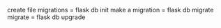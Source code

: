 create file migrations = flask db init
make a migration = flask db migrate
migrate = flask db upgrade